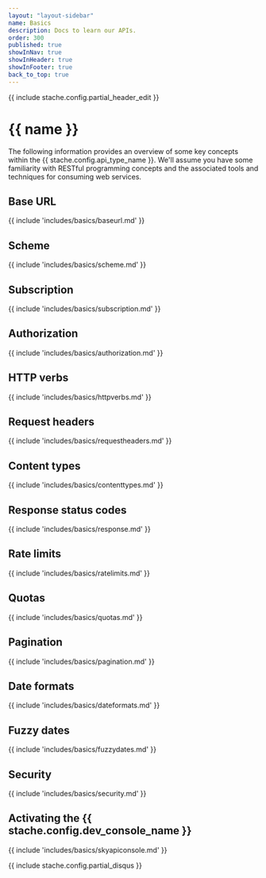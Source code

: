 ```yaml
---
layout: "layout-sidebar"
name: Basics
description: Docs to learn our APIs.
order: 300
published: true
showInNav: true
showInHeader: true
showInFooter: true
back_to_top: true
---
```


{{ include stache.config.partial_header_edit }}

# {{ name }}

The following information provides an overview of some key concepts within the {{ stache.config.api_type_name }}.  We'll assume you have some familiarity with RESTful programming concepts and the associated tools and techniques for consuming web services.

## Base URL 

{{ include 'includes/basics/baseurl.md' }}

## Scheme

{{ include 'includes/basics/scheme.md' }}

## Subscription

{{ include 'includes/basics/subscription.md' }}


## Authorization

{{ include 'includes/basics/authorization.md' }}

## HTTP verbs

{{ include 'includes/basics/httpverbs.md' }}

## Request headers

{{ include 'includes/basics/requestheaders.md' }}

## Content types

{{ include 'includes/basics/contenttypes.md' }}

## Response status codes

{{ include 'includes/basics/response.md' }}

## Rate limits
{{ include 'includes/basics/ratelimits.md' }}

## Quotas

{{ include 'includes/basics/quotas.md' }}

## Pagination

{{ include 'includes/basics/pagination.md' }}

## Date formats

{{ include 'includes/basics/dateformats.md' }}

## Fuzzy dates

{{ include 'includes/basics/fuzzydates.md' }}

## Security

{{ include 'includes/basics/security.md' }}

## Activating the {{ stache.config.dev_console_name }}

{{ include 'includes/basics/skyapiconsole.md' }}

{{ include stache.config.partial_disqus }}